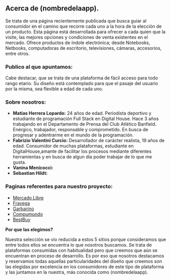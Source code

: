 ## Acerca de (nombredelaapp).
Se trata de una página recientemente publicada que busca guiar al consumidor en el camino que recorre cada uno a la hora de la elección de un producto. Esta página está desarrollada para ofrecer a cada quien que la visite, las mejores opciones y condiciones de venta existentes en el mercado. Ofrece productos de índole electrónica; desde Notebooks, Netbooks, computadoras de escritorio, televisiones, cámaras, accesorios, entre otros. 


### Publico al que apuntamos:
Cabe destacar, que se trata de una plataforma de fácil acceso para todo rango etario. Su diseño está contemplado para que el pasaje del usuario por la misma, sea flexible a edad de cada uno. 

### Sobre nosotros:
- **Matías Herrera Lopardo:** 24 años de edad. Periodista deportivo y estudiante de programación Full Stack en Digital House. Hace 3 años trabajando en el Departamento de Prensa del Club Atlético Banfield. Enérgico, trabajador, responsable y comprometido. En busca de progresar y adentrarme en el mundo de la programación.
- **Fabrizio Valentini Curcio:** Desarrollador de carácter realista, 19 años de edad. Consumidor de muchas plataformas, estudiante en DigitalHouse,amante de facilitar los procesos mediante diferentes herramientas y en busca de algun dia poder trabajar de lo que me gusta.
- **Vanina Menicocci:**
- **Sebastian Hildt:**

### Paginas referentes para nuestro proyecto:
- [Mercado Libre ](http://https://www.mercadolibre.com.ar/ "Mercado Libre ")
- [Fravega](http://https://www.fravega.com/ "Fravega") 
- [Garbarino ](http://https://www.garbarino.com/ "Garbarino ")
- [Compumundo ](http://https://www.compumundo.com.ar/ "Compumundo ")
- [BestBuy](http://https://www.bestbuy.com/ "BestBuy")

**Por que las elegimos?**

Nuestra selección se vio reducida a estos 5 sitios porque consideramos que entre todos ellos se encuentra lo que nosotros buscamos. 
Se trata de plataformas consumidas con habitualidad pero que creemos que aún se encuentran en proceso de desarrollo. Es por eso que nosotros destacamos y reservamos todas aquellas particularidades del diseño que creemos son las elegidas por excelencia en los consumidores de este tipo de plataforma y las juntamos en la nuestra, más conocida como (nombredelaapp).

